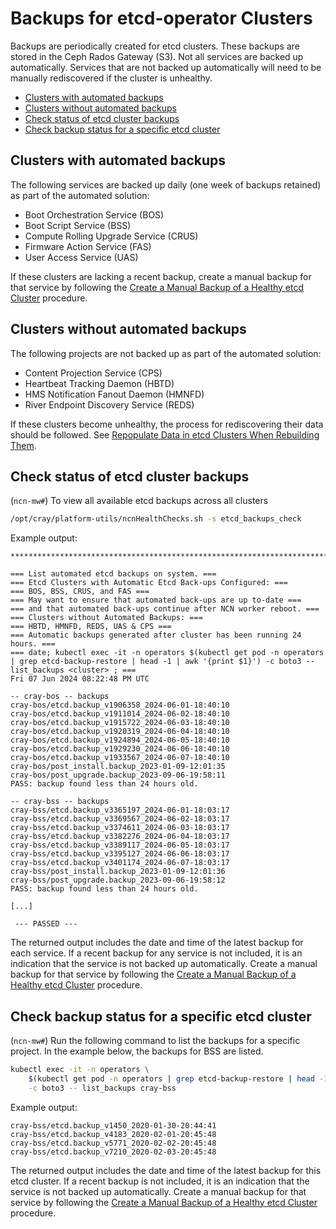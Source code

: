 # Backups for etcd-operator Clusters

Backups are periodically created for etcd clusters. These backups are stored in the Ceph Rados Gateway \(S3\). Not all services are backed up automatically.
Services that are not backed up automatically will need to be manually rediscovered if the cluster is unhealthy.

- [Clusters with automated backups](#clusters-with-automated-backups)
- [Clusters without automated backups](#clusters-without-automated-backups)
- [Check status of etcd cluster backups](#check-status-of-etcd-cluster-backups)
- [Check backup status for a specific etcd cluster](#check-backup-status-for-a-specific-etcd-cluster)

## Clusters with automated backups

The following services are backed up daily \(one week of backups retained\) as part of the automated solution:

- Boot Orchestration Service \(BOS\)
- Boot Script Service \(BSS\)
- Compute Rolling Upgrade Service \(CRUS\)
- Firmware Action Service \(FAS\)
- User Access Service \(UAS\)

If these clusters are lacking a recent backup, create a manual backup for that service by following the
[Create a Manual Backup of a Healthy etcd Cluster](Create_a_Manual_Backup_of_a_Healthy_etcd_Cluster.md) procedure.

## Clusters without automated backups

The following projects are not backed up as part of the automated solution:

- Content Projection Service \(CPS\)
- Heartbeat Tracking Daemon \(HBTD\)
- HMS Notification Fanout Daemon \(HMNFD\)
- River Endpoint Discovery Service \(REDS\)

If these clusters become unhealthy, the process for rediscovering their data should be followed.
See [Repopulate Data in etcd Clusters When Rebuilding Them](Repopulate_Data_in_etcd_Clusters_When_Rebuilding_Them.md).

## Check status of etcd cluster backups

(`ncn-mw#`) To view all available etcd backups across all clusters

```bash
/opt/cray/platform-utils/ncnHealthChecks.sh -s etcd_backups_check
```

Example output:

```text
**************************************************************************

=== List automated etcd backups on system. ===
=== Etcd Clusters with Automatic Etcd Back-ups Configured: ===
=== BOS, BSS, CRUS, and FAS ===
=== May want to ensure that automated back-ups are up to-date ===
=== and that automated back-ups continue after NCN worker reboot. ===
=== Clusters without Automated Backups: ===
=== HBTD, HMNFD, REDS, UAS & CPS ===
=== Automatic backups generated after cluster has been running 24 hours. ===
=== date; kubectl exec -it -n operators $(kubectl get pod -n operators | grep etcd-backup-restore | head -1 | awk '{print $1}') -c boto3 -- list_backups <cluster> ; ===
Fri 07 Jun 2024 08:22:48 PM UTC

-- cray-bos -- backups
cray-bos/etcd.backup_v1906358_2024-06-01-18:40:10
cray-bos/etcd.backup_v1911014_2024-06-02-18:40:10
cray-bos/etcd.backup_v1915722_2024-06-03-18:40:10
cray-bos/etcd.backup_v1920319_2024-06-04-18:40:10
cray-bos/etcd.backup_v1924894_2024-06-05-18:40:10
cray-bos/etcd.backup_v1929230_2024-06-06-18:40:10
cray-bos/etcd.backup_v1933567_2024-06-07-18:40:10
cray-bos/post_install.backup_2023-01-09-12:01:35
cray-bos/post_upgrade.backup_2023-09-06-19:58:11
PASS: backup found less than 24 hours old.

-- cray-bss -- backups
cray-bss/etcd.backup_v3365197_2024-06-01-18:03:17
cray-bss/etcd.backup_v3369567_2024-06-02-18:03:17
cray-bss/etcd.backup_v3374611_2024-06-03-18:03:17
cray-bss/etcd.backup_v3382276_2024-06-04-18:03:17
cray-bss/etcd.backup_v3389117_2024-06-05-18:03:17
cray-bss/etcd.backup_v3395127_2024-06-06-18:03:17
cray-bss/etcd.backup_v3401174_2024-06-07-18:03:17
cray-bss/post_install.backup_2023-01-09-12:01:36
cray-bss/post_upgrade.backup_2023-09-06-19:58:12
PASS: backup found less than 24 hours old.

[...]

 --- PASSED --- 

```

The returned output includes the date and time of the latest backup for each service. If a recent backup for any service is not included, it is an indication
that the service is not backed up automatically. Create a manual backup for that service by following the
[Create a Manual Backup of a Healthy etcd Cluster](Create_a_Manual_Backup_of_a_Healthy_etcd_Cluster.md) procedure.

## Check backup status for a specific etcd cluster

(`ncn-mw#`) Run the following command to list the backups for a specific project.
In the example below, the backups for BSS are listed.

```bash
kubectl exec -it -n operators \
    $(kubectl get pod -n operators | grep etcd-backup-restore | head -1 | awk '{print $1}') \
    -c boto3 -- list_backups cray-bss
```

Example output:

```text
cray-bss/etcd.backup_v1450_2020-01-30-20:44:41
cray-bss/etcd.backup_v4183_2020-02-01-20:45:48
cray-bss/etcd.backup_v5771_2020-02-02-20:45:48
cray-bss/etcd.backup_v7210_2020-02-03-20:45:48
```

The returned output includes the date and time of the latest backup for this etcd cluster. If a recent backup is not included, it is an indication
that the service is not backed up automatically. Create a manual backup for that service by following the
[Create a Manual Backup of a Healthy etcd Cluster](Create_a_Manual_Backup_of_a_Healthy_etcd_Cluster.md) procedure.
